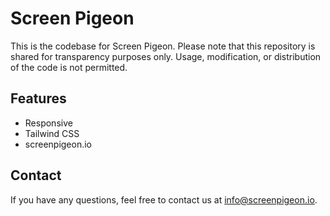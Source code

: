 # Screen Pigeon

This is the codebase for Screen Pigeon. Please note that this repository is shared for transparency purposes only. Usage, modification, or distribution of the code is not permitted.

## Features
- Responsive
- Tailwind CSS
- screenpigeon.io

## Contact
If you have any questions, feel free to contact us at info@screenpigeon.io.
